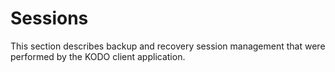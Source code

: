 # Sessions

This section describes backup and recovery session management that were performed by the KODO client application.

